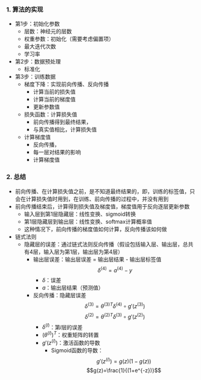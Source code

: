 ### 1. 算法的实现
- 第1步：初始化参数
  - 层数：神经元的层数
  - 权重参数：初始化（需要考虑偏置项）
  - 最大迭代次数
  - 学习率
- 第2步：数据预处理
  - 标准化
- 第3步：训练数据
  - 梯度下降：实现前向传播、反向传播
    - 计算当前的损失值
    - 计算当前的梯度值
    - 更新参数值
  - 损失函数：计算损失值
    - 前向传播得到最终结果，
    - 与真实值相比，计算损失值
  - 计算梯度值
    - 反向传播，
    - 每一层对结果的影响
    - 计算梯度值

### 2. 总结
- 前向传播、在计算损失值之前，是不知道最终结果的，即，训练的标签值，只会在计算损失值时用到，在训练、前向传播的过程中，并没有用到
- 前向传播结束后，计算得到损失值及梯度值，梯度值用于反向逐层更新参数
  - 输入层到第1层隐藏层：线性变换、sigmoid转换
  - 第1层隐藏层到输出层：线性变换、softmax计算概率值
  - 这种情况下，前向传播的梯度值如何计算，反向传播该如何做
- 链式法则
  - 隐藏层的误差：通过链式法则反向传播（假设包括输入层、输出层，总共有4层，输入层为第1层，输出层为第4层）
    - 输出层误差：输出层误差 = 输出层结果 - 输出层标签值 $$\delta^{(4)}=a^{(4)}-y$$
      - $\delta$：误差
      - $a$：输出层结果（预测值）
    - 反向传播：隐藏层误差 $$\delta^{(3)}={\theta^{(3)}}^T\delta^{(4)}\circ g'(z^{(3)})$$ $$\delta^{(2)}={\theta^{(2)}}^T\delta^{(3)}\circ g'(z^{(2)})$$
      - $\delta^{(l)}$：第$l$层的误差
      - ${(\theta^{(l)})}^T$：权重矩阵的转置
      - $g'(z^{(l)})$：激活函数的导数
        - Sigmoid函数的导数：$$g'(z^{(l)})=g(z)(1-g(z))$$ $$g(z)=\frac{1}{(1+e^{-z})}$$
